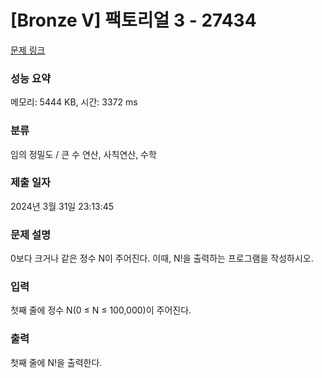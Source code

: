 # [Bronze V] 팩토리얼 3 - 27434 

[문제 링크](https://www.acmicpc.net/problem/27434) 

### 성능 요약

메모리: 5444 KB, 시간: 3372 ms

### 분류

임의 정밀도 / 큰 수 연산, 사칙연산, 수학

### 제출 일자

2024년 3월 31일 23:13:45

### 문제 설명

<p>0보다 크거나 같은 정수 N이 주어진다. 이때, N!을 출력하는 프로그램을 작성하시오.</p>

### 입력 

 <p>첫째 줄에 정수 N(0 ≤ N ≤ 100,000)이 주어진다.</p>

### 출력 

 <p>첫째 줄에 N!을 출력한다.</p>

